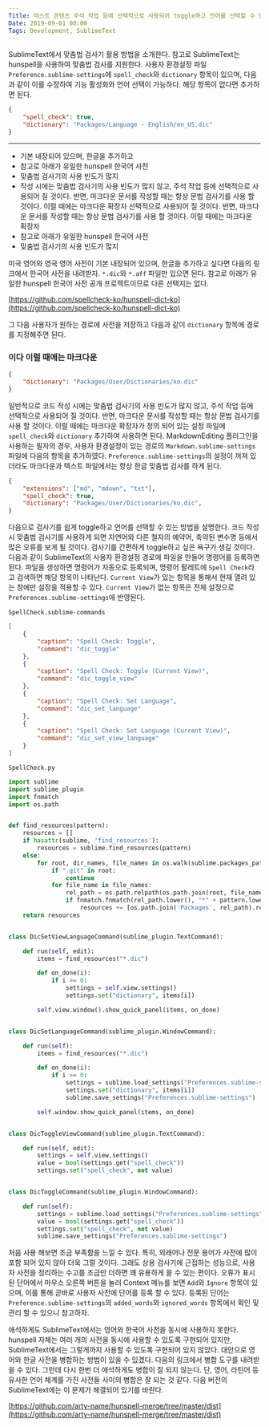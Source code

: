 ```yaml
---
Title: 테스트 콘텐츠 주석 작업 등에 선택적으로 사용되어 toggle하고 언어를 선택할 수 있는 방법을 설명 주석 작업 등에 선택적으로 사용
Date: 2019-09-01 00:00
Tags: Development, SublimeText
---
```


SublimeText에서 맞춤법 검사기 활용 방법을 소개한다. 참고로 SublimeText는 hunspell을 사용하여 맞춤법 검사를 지원한다. 사용자 환경설정 파일 `Preference.sublime-settings`에 `spell_check`와 `dictionary` 항목이 있으며, 다음과 같이 이를 수정하여 기능 활성화와 언어 선택이 가능하다. 해당 항목이 없다면 추가하면 된다.

```json
{
    "spell_check": true,
    "dictionary": "Packages/Language - English/en_US.dic"
}
```

---

* 기본 내장되어 있으며, 한글을 추가하고
* 참고로 아래가 유일한 hunspell 한국어 사전
* 맞춤법 검사기의 사용 빈도가 많지
* 작성 시에는 맞춤법 검사기의 사용 빈도가 많지 않고, 주석 작업 등에 선택적으로 사용되어 질 것이다. 반면, 마크다운 문서를 작성할 때는 항상 문법 검사기를 사용 할 것이다. 이럴 때에는 마크다운 확장자 선택적으로 사용되어 질 것이다. 반면, 마크다운 문서를 작성할 때는 항상 문법 검사기를 사용 할 것이다. 이럴 때에는 마크다운 확장자
* 참고로 아래가 유일한 hunspell 한국어 사전
* 맞춤법 검사기의 사용 빈도가 많지

미국 영어와 영국 영어 사전이 기본 내장되어 있으며, 한글을 추가하고 싶다면 다음의 링크에서 한국어 사전을 내려받자. `*.dic`와 `*.aff` 파일만 있으면 된다. 참고로 아래가 유일한 hunspell 한국어 사전 공개 프로젝트이므로 다른 선택지는 없다.

[https://github.com/spellcheck-ko/hunspell-dict-ko](https://github.com/spellcheck-ko/hunspell-dict-ko)

그 다음 사용자가 원하는 경로에 사전을 저장하고 다음과 같이 `dictionary` 항목에 경로를 지정해주면 된다.

### 이다 이럴 때에는 마크다운

```json
{
    "dictionary": "Packages/User/Dictionaries/ko.dic"
}
```

일반적으로 코드 작성 시에는 맞춤법 검사기의 사용 빈도가 많지 않고, 주석 작업 등에 선택적으로 사용되어 질 것이다. 반면, 마크다운 문서를 작성할 때는 항상 문법 검사기를 사용 할 것이다. 이럴 때에는 마크다운 확장자가 정의 되어 있는 설정 파일에 `spell_check`와 `dictionary` 추가하여 사용하면 된다. MarkdownEditing 플러그인을 사용하는 필자의 경우, 사용자 환경설정이 있는 경로의 `Markdown.sublime-settings` 파일에 다음의 항목을 추가하였다. `Preference.sublime-settings`의 설정이 꺼져 있더라도 마크다운과 텍스트 파일에서는 항상 한글 맞춤법 검사를 하게 된다.

```json
{
    "extensions": ["md", "mdown", "txt"],
    "spell_check": true,
    "dictionary": "Packages/User/Dictionaries/ko.dic",
}
```

다음으로 검사기를 쉽게 toggle하고 언어를 선택할 수 있는 방법을 설명한다. 코드 작성 시 맞춤법 검사기를 사용하게 되면 자연어와 다른 철자의 예약어, 축약된 변수명 등에서 많은 오류를 보게 될 것이다. 검사기를 간편하게 toggle하고 싶은 욕구가 생길 것이다. 다음과 같이 SublimeText의 사용자 환경설정 경로에 파일을 만들어 명령어를 등록하면 된다. 파일을 생성하면 명령어가 자동으로 등록되며, 명령어 팔레트에 `Spell Check`라고 검색하면 해당 항목이 나타난다. `Current View`가 있는 항목을 통해서 현재 열려 있는 창에만 설정을 적용할 수 있다. `Current View`가 없는 항목은 전체 설정으로 `Preferences.sublime-settings`에 반영된다.

`SpellCheck.sublime-commands`

```json
[
    {
        "caption": "Spell Check: Toggle",
        "command": "dic_toggle"
    },
    {
        "caption": "Spell Check: Toggle (Current View)",
        "command": "dic_toggle_view"
    },
    {
        "caption": "Spell Check: Set Language",
        "command": "dic_set_language"
    },
    {
        "caption": "Spell Check: Set Language (Current View)",
        "command": "dic_set_view_language"
    }
]
```

`SpellCheck.py`

```python
import sublime
import sublime_plugin
import fnmatch
import os.path


def find_resources(pattern):
    resources = []
    if hasattr(sublime, 'find_resources'):
        resources = sublime.find_resources(pattern)
    else:
        for root, dir_names, file_names in os.walk(sublime.packages_path()):
            if ".git" in root:
                continue
            for file_name in file_names:
                rel_path = os.path.relpath(os.path.join(root, file_name), sublime.packages_path())
                if fnmatch.fnmatch(rel_path.lower(), "*" + pattern.lower()):
                    resources += [os.path.join('Packages', rel_path).replace(os.sep, "/")]
    return resources


class DicSetViewLanguageCommand(sublime_plugin.TextCommand):

    def run(self, edit):
        items = find_resources("*.dic")

        def on_done(i):
            if i >= 0:
                settings = self.view.settings()
                settings.set("dictionary", items[i])

        self.view.window().show_quick_panel(items, on_done)


class DicSetLanguageCommand(sublime_plugin.WindowCommand):

    def run(self):
        items = find_resources("*.dic")

        def on_done(i):
            if i >= 0:
                settings = sublime.load_settings("Preferences.sublime-settings")
                settings.set("dictionary", items[i])
                sublime.save_settings("Preferences.sublime-settings")

        self.window.show_quick_panel(items, on_done)


class DicToggleViewCommand(sublime_plugin.TextCommand):

    def run(self, edit):
        settings = self.view.settings()
        value = bool(settings.get("spell_check"))
        settings.set("spell_check", not value)


class DicToggleCommand(sublime_plugin.WindowCommand):

    def run(self):
        settings = sublime.load_settings("Preferences.sublime-settings")
        value = bool(settings.get("spell_check"))
        settings.set("spell_check", not value)
        sublime.save_settings("Preferences.sublime-settings")
```

처음 사용 해보면 조금 부족함을 느낄 수 있다. 특히, 외래어나 전문 용어가 사전에 많이 포함 되어 있지 않아 더욱 그럴 것이다. 그래도 상용 검사기에 근접하는 성능으로, 사용자 사전을 정리하는 수고를 조금만 더하면 꽤 유용하게 쓸 수 있는 편이다. 오류가 표시된 단어에서 마우스 오른쪽 버튼을 눌러 Context 메뉴를 보면 `Add`와 `Ignore` 항목이 있으며, 이를 통해 곧바로 사용자 사전에 단어를 등록 할 수 있다. 등록된 단어는 `Preference.sublime-settings`의 `added_words`와 `ignored_words` 항목에서 확인 및 관리 할 수 있으니 참고하자.

애석하게도 SublimeText에서는 영어와 한국어 사전을 동시에 사용하지 못한다. hunspell 자체는 여러 개의 사전을 동시에 사용할 수 있도록 구현되어 있지만, SublimeText에서는 그렇게까지 사용할 수 있도록 구현되어 있지 않았다. 대안으로 영어와 한글 사전을 병합하는 방법이 있을 수 있겠다. 다음의 링크에서 병합 도구를 내려받을 수 있다. 그런데 다시 한번 더 애석하게도 병합이 잘 되지 않는다. 단, 영어, 라틴어 등 유사한 언어 체계를 가진 사전들 사이의 병합은 잘 되는 것 같다. 다음 버전의 SublimeText에는 이 문제가 해결되어 있기를 바란다.

[https://github.com/arty-name/hunspell-merge/tree/master/dist](https://github.com/arty-name/hunspell-merge/tree/master/dist)
